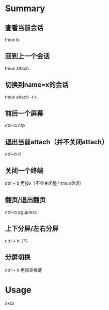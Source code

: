 # Summary

##  查看当前会话 
tmux ls
## 回到上一个会话
tmux attach
## 切换到name=x的会话
tmux attach -t x

## 前后一个屏幕

ctrl+b n/p

## 退出当前attach（并不关闭attach）

ctrl+b d

## 关闭一个终端

ctrl + b  再按x（不会关闭整个tmux会话）

## 翻页/退出翻页

ctrl+b pgup/esc

## 上下分屏/左右分屏

ctrl + b “/%

## 分屏切换

ctrl + b  再按空格键


# Usage

xxxx